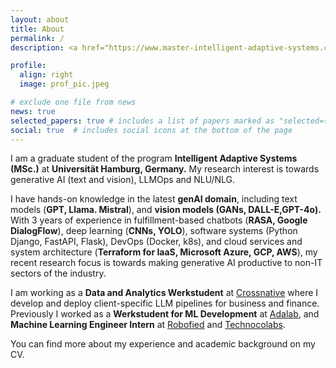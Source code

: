 ```yaml
---
layout: about
title: About
permalink: /
description: <a href="https://www.master-intelligent-adaptive-systems.com/intelligent-adaptive-systems-course-program/" target="_blank">MSc. Intelligent Adaptive Systems</a>, Universität Hamburg, Germany.

profile:
  align: right
  image: prof_pic.jpeg

# exclude one file from news
news: true
selected_papers: true # includes a list of papers marked as "selected={true}"
social: true  # includes social icons at the bottom of the page
---
```


I am a graduate student of the program <b>Intelligent Adaptive Systems (MSc.)</b> at <b>Universität Hamburg, Germany.</b> My research interest is towards generative AI (text and vision), LLMOps and NLU/NLG.

I have hands-on knowledge in the latest <b>genAI domain</b>, including text models (<b>GPT, Llama. Mistral</b>), and <b>vision models (GANs, DALL-E,GPT-4o).</b> With 3 years of experience in fulfillment-based chatbots (<b>RASA, Google DialogFlow</b>), deep learning (<b>CNNs, YOLO</b>), software systems (Python Django, FastAPI, Flask), DevOps (Docker, k8s), and cloud services and system architecture (<b>Terraform for IaaS, Microsoft Azure, GCP, AWS</b>), my recent research focus is towards making generative AI productive to non-IT sectors of the industry.

I am working as a <b>Data and Analytics Werkstudent</b> at <a href="https://www.crossnative.com" target="_blank">Crossnative</a> where I develop and deploy client-specific LLM pipelines for business and finance.
Previously I worked as a <b>Werkstudent for ML Development</b> at <a href="https://www.adalab.ai" target="_blank">Adalab</a>, and <b>Machine Learning Engineer Intern</b> at <a href="https://www.linkedin.com/company/robofied" target="_blank">Robofied</a> and <a href="https://technocolabs.com" target="_blank">Technocolabs</a>.


You can find more about my experience and academic background on my CV.


<!--
Write your biography here. Tell the world about yourself. Link to your favorite [subreddit](http://reddit.com){:target="\_blank"}. You can put a picture in, too. The code is already in, just name your picture `prof_pic.jpeg` and put it in the `img/` folder.
Put your address / P.O. box / other info right below your picture. You can also disable any these elements by editing `profile` property of the YAML header of your `_pages/about.md`. Edit `_bibliography/papers.bib` and Jekyll will render your [publications page](/al-folio/publications/) automatically.
Link to your social media connections, too. 
This theme is set up to use [Font Awesome icons](http://fortawesome.github.io/Font-Awesome/){:target="\_blank"} and [Academicons](https://jpswalsh.github.io/academicons/){:target="\_blank"}, like the ones below. Add your Facebook, Twitter, LinkedIn, Google Scholar, or just disable all of them.
-->

